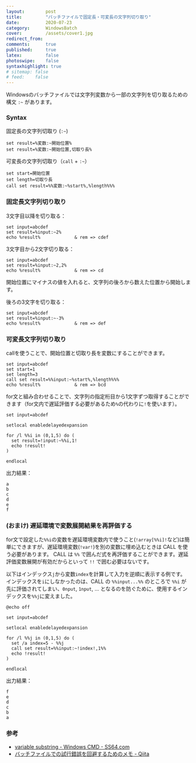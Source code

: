 ```yaml
---
layout:        post
title:         "バッチファイルで固定長・可変長の文字列切り取り"
date:          2020-07-23
category:      WindowsBatch
cover:         /assets/cover1.jpg
redirect_from:
comments:      true
published:     true
latex:         false
photoswipe:    false
syntaxhighlight: true
# sitemap: false
# feed:    false
---
```


Windowsのバッチファイルでは文字列変数から一部の文字列を切り取るための構文 `:~` があります。

### Syntax

固定長の文字列切取り (`:~`)

```batch
set result=%変数:~開始位置%
set result=%変数:~開始位置,切取り長%
```

可変長の文字列切取り（`call` + `:~`）

```batch
set start=開始位置
set length=切取り長
call set result=%%変数:~%start%,%length%%%
```

### 固定長文字列切り取り

3文字目以降を切り取る：

```batch
set input=abcdef
set result=%input:~2%
echo %result%             & rem => cdef
```

3文字目から2文字切り取る：

```batch
set input=abcdef
set result=%input:~2,2%
echo %result%             & rem => cd
```

開始位置にマイナスの値を入れると、文字列の後ろから数えた位置から開始します。

後ろの3文字を切り取る：

```batch
set input=abcdef
set result=%input:~-3%
echo %result%             & rem => def
```

### 可変長文字列切り取り

callを使うことで、開始位置と切取り長を変数にすることができます。

```batch
set input=abcdef
set start=1
set length=3
call set result=%%input:~%start%,%length%%%
echo %result%             & rem => bcd
```

for文と組み合わせることで、文字列の指定桁目から1文字ずつ取得することができます（for文内で遅延評価する必要があるため`%`の代わりに`!`を使います）。

```batch
set input=abcdef

setlocal enabledelayedexpansion

for /l %%i in (0,1,5) do (
  set result=!input:~%%i,1!
  echo !result!
)

endlocal
```

出力結果：

```output
a
b
c
d
e
f
```

### (おまけ) 遅延環境で変数展開結果を再評価する

for文で設定した`%%i`の変数を遅延環境変数内で使うこと(`!array[%%i]!`など)は簡単にできますが、遅延環境変数(`!var!`)を別の変数に埋め込むときは CALL を使う必要があります。
CALL は `%%` で囲んだ式を再評価することができます。遅延評価変数展開が有効だからといって `!!` で囲む必要はないです。

以下はインデックス`j`から変数`index`を計算して入力を逆順に表示する例です。
インデックスを`i`にしなかったのは、CALL の `%%input...%%` のところで `%%i` が先に評価されてしまい、`0nput`, `1nput`, ... となるのを防ぐために、使用するインデックスを`%%j`に変えました。

```batch
@echo off

set input=abcdef

setlocal enabledelayedexpansion

for /l %%j in (0,1,5) do (
  set /a index=5 - %%j
  call set result=%%input:~!index!,1%%
  echo !result!
)

endlocal
```

出力結果：

```output
f
e
d
c
b
a
```


### 参考

- [variable substring - Windows CMD - SS64.com](https://ss64.com/nt/syntax-substring.html)
- [バッチファイルでの試行錯誤を回避するためのメモ - Qiita](https://qiita.com/yz2cm/items/8058d503a1b84688af09#%E6%96%87%E5%AD%97%E5%88%97%E3%81%AE%E5%88%87%E5%87%BA%E3%81%97)
